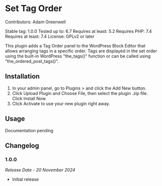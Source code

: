 # Set Tag Order #

Contributors: Adam Greenwell

Stable tag: 1.0.0
Tested up to: 6.7
Requires at least: 5.2
Requires PHP: 7.4
Requires at least: 7.4
License: GPLv2 or later

This plugin adds a Tag Order panel to the WordPress Block Editor that allows arranging tags in a specific order. Tags are
displayed in the set order using the built-in WordPress "the_tags()" function or can be called using
"the_ordered_post_tags()".


## Installation ##

1. In your admin panel, go to Plugins > and click the Add New button.
2. Click Upload Plugin and Choose File, then select the plugin .zip file. Click Install Now.
3. Click Activate to use your new plugin right away.


## Usage ##

Documentation pending

## Changelog ##

### 1.0.0 ###
*Release Date - 20 November 2024*

* Initial release